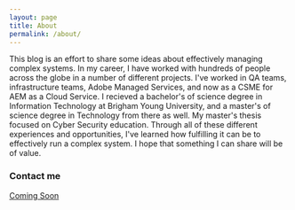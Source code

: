 ```yaml
---
layout: page
title: About
permalink: /about/
---
```

This blog is an effort to share some ideas about effectively managing complex systems. In my career, I have worked with hundreds of people across the globe in a number of different projects. I've worked in QA teams, infrastructure teams, Adobe Managed Services, and now as a CSME for AEM as a Cloud Service. I recieved a bachelor's of science degree in Information Technology at Brigham Young University, and a master's of science degree in Technology from there as well. My master's thesis focused on Cyber Security education. Through all of these different experiences and opportunities, I've learned how fulfilling it can be to effectively run a complex system. I hope that something I can share will be of value.

### Contact me

[Coming Soon](mailto:email@domain.com)
